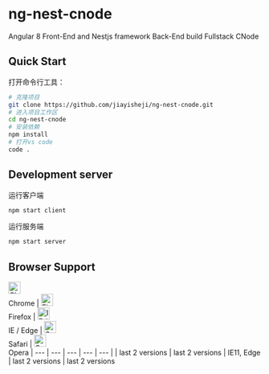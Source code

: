 # ng-nest-cnode

Angular 8 Front-End and Nestjs framework Back-End build Fullstack CNode

## Quick Start

打开命令行工具：

```bash
# 克隆项目
git clone https://github.com/jiayisheji/ng-nest-cnode.git
# 进入项目工作区
cd ng-nest-cnode
# 安装依赖
npm install
# 打开vs code
code .
```

## Development server

运行客户端

```bash
npm start client
```

运行服务端

```bash
npm start server
```

## Browser Support

[<img src="https://raw.githubusercontent.com/alrra/browser-logos/master/src/chrome/chrome_48x48.png" alt="Chrome" width="24px" height="24px" />](http://godban.github.io/browsers-support-badges/)</br>Chrome |
[<img src="https://raw.githubusercontent.com/alrra/browser-logos/master/src/firefox/firefox_48x48.png" alt="Firefox" width="24px" height="24px" />](http://godban.github.io/browsers-support-badges/)</br>Firefox |
[<img src="https://raw.githubusercontent.com/alrra/browser-logos/master/src/edge/edge_48x48.png" alt="IE / Edge" width="24px" height="24px" />](http://godban.github.io/browsers-support-badges/)</br>IE / Edge |
[<img src="https://raw.githubusercontent.com/alrra/browser-logos/master/src/safari/safari_48x48.png" alt="Safari" width="24px" height="24px" />](http://godban.github.io/browsers-support-badges/)</br>Safari |
[<img src="https://raw.githubusercontent.com/alrra/browser-logos/master/src/opera/opera_48x48.png" alt="Opera" width="24px" height="24px" />](http://godban.github.io/browsers-support-badges/)</br>Opera
| --- | --- | --- | --- | --- |
| last 2 versions | last 2 versions | IE11, Edge | last 2 versions | last 2 versions
